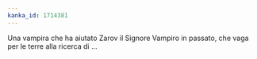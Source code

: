 ```yaml
---
kanka_id: 1714381
---
```


Una vampira che ha aiutato Zarov il Signore Vampiro in passato, che vaga per le terre alla ricerca di ...